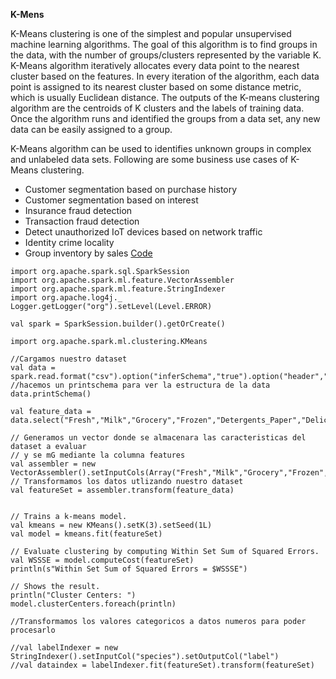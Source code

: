 **K-Mens**

K-Means clustering is one of the simplest and popular unsupervised machine learning algorithms. The goal of this algorithm is to find groups in the data, with the number of groups/clusters represented by the variable K. K-Means algorithm iteratively allocates every data point to the nearest cluster based on the features. In every iteration of the algorithm, each data point is assigned to its nearest cluster based on some distance metric, which is usually Euclidean distance. The outputs of the K-means clustering algorithm are the centroids of K clusters and the labels of training data. Once the algorithm runs and identified the groups from a data set, any new data can be easily assigned to a group.

K-Means algorithm can be used to identifies unknown groups in complex and unlabeled data sets. Following are some business use cases of K-Means clustering.

- Customer segmentation based on purchase history
- Customer segmentation based on interest
- Insurance fraud detection
- Transaction fraud detection
- Detect unauthorized IoT devices based on network traffic
- Identity crime locality
- Group inventory by sales
[Code](https://upload.wikimedia.org/wikipedia/commons/thumb/e/ea/K-means_convergence.gif/512px-K-means_convergence.gif)
```
import org.apache.spark.sql.SparkSession
import org.apache.spark.ml.feature.VectorAssembler
import org.apache.spark.ml.feature.StringIndexer
import org.apache.log4j._
Logger.getLogger("org").setLevel(Level.ERROR)

val spark = SparkSession.builder().getOrCreate()

import org.apache.spark.ml.clustering.KMeans

//Cargamos nuestro dataset
val data = spark.read.format("csv").option("inferSchema","true").option("header","true").csv("Wholesale_customers_data.csv")
//hacemos un printschema para ver la estructura de la data
data.printSchema()

val feature_data = data.select("Fresh","Milk","Grocery","Frozen","Detergents_Paper","Delicassen")

// Generamos un vector donde se almacenara las caracteristicas del dataset a evaluar
// y se mG mediante la columna features   
val assembler = new VectorAssembler().setInputCols(Array("Fresh","Milk","Grocery","Frozen","Detergents_Paper","Delicassen")).setOutputCol("features")
// Transformamos los datos utlizando nuestro dataset
val featureSet = assembler.transform(feature_data)


// Trains a k-means model.
val kmeans = new KMeans().setK(3).setSeed(1L)
val model = kmeans.fit(featureSet)

// Evaluate clustering by computing Within Set Sum of Squared Errors.
val WSSSE = model.computeCost(featureSet)
println(s"Within Set Sum of Squared Errors = $WSSSE")

// Shows the result.
println("Cluster Centers: ")
model.clusterCenters.foreach(println)

//Transformamos los valores categoricos a datos numeros para poder procesarlo

//val labelIndexer = new StringIndexer().setInputCol("species").setOutputCol("label")
//val dataindex = labelIndexer.fit(featureSet).transform(featureSet)
```
